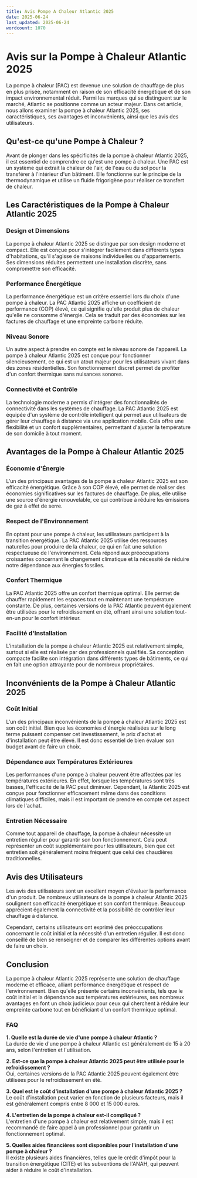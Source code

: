 ```yaml
---
title: Avis Pompe A Chaleur Atlantic 2025
date: 2025-06-24
last_updated: 2025-06-24
wordcount: 1070
---
```


# Avis sur la Pompe à Chaleur Atlantic 2025

La pompe à chaleur (PAC) est devenue une solution de chauffage de plus en plus prisée, notamment en raison de son efficacité énergétique et de son impact environnemental réduit. Parmi les marques qui se distinguent sur le marché, Atlantic se positionne comme un acteur majeur. Dans cet article, nous allons examiner la pompe à chaleur Atlantic 2025, ses caractéristiques, ses avantages et inconvénients, ainsi que les avis des utilisateurs.

## Qu'est-ce qu'une Pompe à Chaleur ?

Avant de plonger dans les spécificités de la pompe à chaleur Atlantic 2025, il est essentiel de comprendre ce qu'est une pompe à chaleur. Une PAC est un système qui extrait la chaleur de l'air, de l'eau ou du sol pour la transférer à l'intérieur d'un bâtiment. Elle fonctionne sur le principe de la thermodynamique et utilise un fluide frigorigène pour réaliser ce transfert de chaleur.

## Les Caractéristiques de la Pompe à Chaleur Atlantic 2025

### Design et Dimensions

La pompe à chaleur Atlantic 2025 se distingue par son design moderne et compact. Elle est conçue pour s'intégrer facilement dans différents types d'habitations, qu'il s'agisse de maisons individuelles ou d'appartements. Ses dimensions réduites permettent une installation discrète, sans compromettre son efficacité.

### Performance Énergétique

La performance énergétique est un critère essentiel lors du choix d'une pompe à chaleur. La PAC Atlantic 2025 affiche un coefficient de performance (COP) élevé, ce qui signifie qu'elle produit plus de chaleur qu'elle ne consomme d'énergie. Cela se traduit par des économies sur les factures de chauffage et une empreinte carbone réduite.

### Niveau Sonore

Un autre aspect à prendre en compte est le niveau sonore de l'appareil. La pompe à chaleur Atlantic 2025 est conçue pour fonctionner silencieusement, ce qui est un atout majeur pour les utilisateurs vivant dans des zones résidentielles. Son fonctionnement discret permet de profiter d'un confort thermique sans nuisances sonores.

### Connectivité et Contrôle

La technologie moderne a permis d'intégrer des fonctionnalités de connectivité dans les systèmes de chauffage. La PAC Atlantic 2025 est équipée d'un système de contrôle intelligent qui permet aux utilisateurs de gérer leur chauffage à distance via une application mobile. Cela offre une flexibilité et un confort supplémentaires, permettant d'ajuster la température de son domicile à tout moment.

## Avantages de la Pompe à Chaleur Atlantic 2025

### Économie d'Énergie

L'un des principaux avantages de la pompe à chaleur Atlantic 2025 est son efficacité énergétique. Grâce à son COP élevé, elle permet de réaliser des économies significatives sur les factures de chauffage. De plus, elle utilise une source d'énergie renouvelable, ce qui contribue à réduire les émissions de gaz à effet de serre.

### Respect de l'Environnement

En optant pour une pompe à chaleur, les utilisateurs participent à la transition énergétique. La PAC Atlantic 2025 utilise des ressources naturelles pour produire de la chaleur, ce qui en fait une solution respectueuse de l'environnement. Cela répond aux préoccupations croissantes concernant le changement climatique et la nécessité de réduire notre dépendance aux énergies fossiles.

### Confort Thermique

La PAC Atlantic 2025 offre un confort thermique optimal. Elle permet de chauffer rapidement les espaces tout en maintenant une température constante. De plus, certaines versions de la PAC Atlantic peuvent également être utilisées pour le refroidissement en été, offrant ainsi une solution tout-en-un pour le confort intérieur.

### Facilité d'Installation

L'installation de la pompe à chaleur Atlantic 2025 est relativement simple, surtout si elle est réalisée par des professionnels qualifiés. Sa conception compacte facilite son intégration dans différents types de bâtiments, ce qui en fait une option attrayante pour de nombreux propriétaires.

## Inconvénients de la Pompe à Chaleur Atlantic 2025

### Coût Initial

L'un des principaux inconvénients de la pompe à chaleur Atlantic 2025 est son coût initial. Bien que les économies d'énergie réalisées sur le long terme puissent compenser cet investissement, le prix d'achat et d'installation peut être élevé. Il est donc essentiel de bien évaluer son budget avant de faire un choix.

### Dépendance aux Températures Extérieures

Les performances d'une pompe à chaleur peuvent être affectées par les températures extérieures. En effet, lorsque les températures sont très basses, l'efficacité de la PAC peut diminuer. Cependant, la Atlantic 2025 est conçue pour fonctionner efficacement même dans des conditions climatiques difficiles, mais il est important de prendre en compte cet aspect lors de l'achat.

### Entretien Nécessaire

Comme tout appareil de chauffage, la pompe à chaleur nécessite un entretien régulier pour garantir son bon fonctionnement. Cela peut représenter un coût supplémentaire pour les utilisateurs, bien que cet entretien soit généralement moins fréquent que celui des chaudières traditionnelles.

## Avis des Utilisateurs

Les avis des utilisateurs sont un excellent moyen d'évaluer la performance d'un produit. De nombreux utilisateurs de la pompe à chaleur Atlantic 2025 soulignent son efficacité énergétique et son confort thermique. Beaucoup apprécient également la connectivité et la possibilité de contrôler leur chauffage à distance.

Cependant, certains utilisateurs ont exprimé des préoccupations concernant le coût initial et la nécessité d'un entretien régulier. Il est donc conseillé de bien se renseigner et de comparer les différentes options avant de faire un choix.

## Conclusion

La pompe à chaleur Atlantic 2025 représente une solution de chauffage moderne et efficace, alliant performance énergétique et respect de l'environnement. Bien qu'elle présente certains inconvénients, tels que le coût initial et la dépendance aux températures extérieures, ses nombreux avantages en font un choix judicieux pour ceux qui cherchent à réduire leur empreinte carbone tout en bénéficiant d'un confort thermique optimal.

### FAQ

**1. Quelle est la durée de vie d'une pompe à chaleur Atlantic ?**  
La durée de vie d'une pompe à chaleur Atlantic est généralement de 15 à 20 ans, selon l'entretien et l'utilisation.

**2. Est-ce que la pompe à chaleur Atlantic 2025 peut être utilisée pour le refroidissement ?**  
Oui, certaines versions de la PAC Atlantic 2025 peuvent également être utilisées pour le refroidissement en été.

**3. Quel est le coût d'installation d'une pompe à chaleur Atlantic 2025 ?**  
Le coût d'installation peut varier en fonction de plusieurs facteurs, mais il est généralement compris entre 8 000 et 15 000 euros.

**4. L'entretien de la pompe à chaleur est-il compliqué ?**  
L'entretien d'une pompe à chaleur est relativement simple, mais il est recommandé de faire appel à un professionnel pour garantir un fonctionnement optimal.

**5. Quelles aides financières sont disponibles pour l'installation d'une pompe à chaleur ?**  
Il existe plusieurs aides financières, telles que le crédit d'impôt pour la transition énergétique (CITE) et les subventions de l'ANAH, qui peuvent aider à réduire le coût d'installation.
